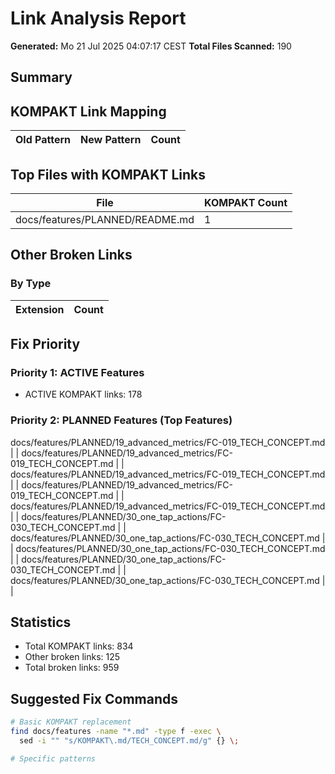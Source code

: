 # Link Analysis Report

**Generated:** Mo 21 Jul 2025 04:07:17 CEST
**Total Files Scanned:**      190

## Summary


## KOMPAKT Link Mapping

| Old Pattern | New Pattern | Count |
|-------------|-------------|-------|

## Top Files with KOMPAKT Links

| File | KOMPAKT Count |
|------|---------------|
| docs/features/PLANNED/README.md | 1 |

## Other Broken Links

### By Type

| Extension | Count |
|-----------|-------|

## Fix Priority

### Priority 1: ACTIVE Features
- ACTIVE KOMPAKT links: 178

### Priority 2: PLANNED Features (Top Features)
docs/features/PLANNED/19_advanced_metrics/FC-019_TECH_CONCEPT.md | |
docs/features/PLANNED/19_advanced_metrics/FC-019_TECH_CONCEPT.md | |
docs/features/PLANNED/19_advanced_metrics/FC-019_TECH_CONCEPT.md | |
docs/features/PLANNED/19_advanced_metrics/FC-019_TECH_CONCEPT.md | |
docs/features/PLANNED/19_advanced_metrics/FC-019_TECH_CONCEPT.md | |
docs/features/PLANNED/30_one_tap_actions/FC-030_TECH_CONCEPT.md | |
docs/features/PLANNED/30_one_tap_actions/FC-030_TECH_CONCEPT.md | |
docs/features/PLANNED/30_one_tap_actions/FC-030_TECH_CONCEPT.md | |
docs/features/PLANNED/30_one_tap_actions/FC-030_TECH_CONCEPT.md | |
docs/features/PLANNED/30_one_tap_actions/FC-030_TECH_CONCEPT.md | |

## Statistics

- Total KOMPAKT links:      834
- Other broken links:      125
- Total broken links: 959

## Suggested Fix Commands

```bash
# Basic KOMPAKT replacement
find docs/features -name "*.md" -type f -exec \
  sed -i "" "s/KOMPAKT\.md/TECH_CONCEPT.md/g" {} \;

# Specific patterns
```
